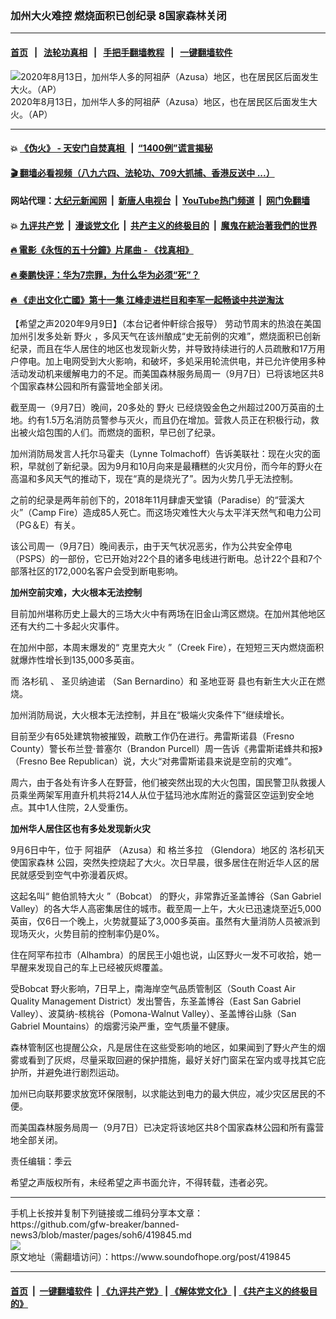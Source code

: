 ### 加州大火难控 燃烧面积已创纪录 8国家森林关闭
------------------------

#### [首页](https://github.com/gfw-breaker/banned-news3/blob/master/README.md) &nbsp;&nbsp;|&nbsp;&nbsp; [法轮功真相](https://github.com/begood0513/basic/blob/master/README.md)  &nbsp;&nbsp;|&nbsp;&nbsp; [手把手翻墙教程](https://github.com/gfw-breaker/guides/wiki)  &nbsp;&nbsp;|&nbsp;&nbsp; [一键翻墙软件](https://github.com/gfw-breaker/nogfw/blob/master/README.md)  



<div><img alt="2020年8月13日，加州华人多的阿祖萨（Azusa）地区，也在居民区后面发生大火。（AP）" src="https://img.soundofhope.org/2020-09/1599655460664.jpg"/>
<br/><figcaption class="caption">
 2020年8月13日，加州华人多的阿祖萨（Azusa）地区，也在居民区后面发生大火。（AP）
</figcaption></div><hr/>

#### 💥 [《伪火》 - 天安门自焚真相 ](http://141.164.51.119:10000/videos/blog/weihuo.html)&nbsp; |&nbsp; [“1400例”谎言揭秘  ](http://141.164.51.119:10000/videos/blog/jiexi1400.html)

#### [ 🎬  翻墙必看视频（八九六四、法轮功、709大抓捕、香港反送中 ...）](https://github.com/gfw-breaker/links/blob/master/banned.md)

#### 网站代理：[大纪元新闻网](http://167.172.10.89:10080/gb/) &nbsp;|&nbsp; [新唐人电视台](http://167.172.10.89:8808/gb/)  &nbsp;|&nbsp; [YouTube热门频道](http://158.247.203.241/youtube.html) &nbsp;|&nbsp; [网门免翻墙](http://158.247.203.241:11000/show.aspx?name=ogHome)

#### 💥 [九评共产党](http://141.164.51.119:10000/videos/res/jiuping/)&nbsp; |&nbsp; [漫谈党文化](http://141.164.51.119:10000/videos/res/mtdwh/)&nbsp; |&nbsp; [共产主义的终极目的](http://141.164.51.119:10000/videos/res/zjmd/)&nbsp; |&nbsp; [魔鬼在統治著我們的世界](http://141.164.51.119:10000/videos/res/TheSpecter/)  

#### [ 🔥  電影《永恆的五十分鐘》片尾曲 - 《找真相》](http://141.164.51.119:10000/videos/news/../legend/index.html)

#### [ 🔥  秦鹏快评：华为7宗罪，为什么华为必须“死”？](http://141.164.51.119:10000/videos/news/qp01.html)

#### [ 🔥  《走出文化亡國》第十一集 江峰走进栏目和李军一起畅谈中共逆淘汰](http://141.164.51.119:10000/videos/news/../res/zcwhwg/index.html)

<div><div class="Content__Wrapper sc-1bvya0-0 grZQxZ">
 <p class="meta-top">
  <span class="meta">
   【希望之声2020年9月9日】（本台记者仲軒综合报导）
  </span>
  劳动节周末的热浪在美国加州引发多处新
  <ok href="https://www.epochtimes.com/gb/tag/%E9%87%8E%E7%81%AB.html">
   野火
  </ok>
  ，多风天气在该州酿成“史无前例的灾难”，燃烧面积已创新纪录，而且在华人居住的地区也发现新火势，并导致持续进行的人员疏散和17万用户停电。加上电网受到大火影响，和破坏，多処采用轮流供电，并已允许使用多种活动发动机来缓解电力的不足。而美国森林服务局周一（9月7日）已将该地区共8个国家森林公园和所有露营地全部关闭。
 </p>
 <p>
  截至周一（9月7日）晚间，20多处的
  <ok href="https://www.epochtimes.com/gb/tag/%E9%87%8E%E7%81%AB.html">
   野火
  </ok>
  已经烧毁金色之州超过200万英亩的土地。约有1.5万名消防员警参与灭火，而且仍在增加。营救人员正在积极行动，救出被火焰包围的人们。而燃烧的面积，早已创了纪录。
 </p>
 <div class="AD_Embed__Wrap-sc-1xslmin-0 igMuqX module desktop">
  <div>
  </div>
 </div>
 <p>
  加州消防局发言人托尔马霍夫（Lynne Tolmachoff）告诉美联社：现在火灾的面积，早就创了新纪录。因为9月和10月向来是最糟糕的火灾月份，而今年的野火在高温和多风天气的推动下，现在“真的是烧光了”。因为火势几乎无法控制。
 </p>
 <p>
  之前的纪录是两年前创下的，2018年11月肆虐天堂镇（Paradise）的“营溪大火”（Camp Fire）造成85人死亡。而这场灾难性大火与太平洋天然气和电力公司（PG＆E）有关。
 </p>
 <p>
  该公司周一（9月7日）晚间表示，由于天气状况恶劣，作为公共安全停电（PSPS）的一部份，它已开始对22个县的诸多电线进行断电。总计22个县和7个部落社区的172,000名客户会受到断电影响。
 </p>
 <p>
  <strong>
   加州空前灾难，大火根本无法控制
  </strong>
 </p>
 <p>
  目前加州堪称历史上最大的三场大火中有两场在旧金山湾区燃烧。在加州其他地区还有大约二十多起火灾事件。
 </p>
 <p>
  在加州中部，本周末爆发的“
  <ok href="/term/371398">
   克里克大火
  </ok>
  ”（Creek Fire），在短短三天内燃烧面积就爆炸性增长到135,000多英亩。
 </p>
 <p>
  而
  <ok href="/term/3782">
   洛杉矶
  </ok>
  、
  <ok href="/term/60319">
   圣贝纳迪诺
  </ok>
  （San Bernardino）和
  <ok href="/term/25552">
   圣地亚哥
  </ok>
  县也有新生大火正在燃烧。
 </p>
 <p>
  加州消防局说，大火根本无法控制，并且在“极端火灾条件下”继续增长。
 </p>
 <p>
  目前至少有65处建筑物被摧毁，疏散工作仍在进行。弗雷斯诺县（Fresno County）警长布兰登·普塞尔（Brandon Purcell）周一告诉《弗雷斯诺蜂共和报》（Fresno Bee Republican）说，大火“对弗雷斯诺县来说是空前的灾难”。
 </p>
 <p>
  周六，由于各处有许多人在野营，他们被突然出现的大火包围，国民警卫队救援人员乘坐两架军用直升机共将214人从位于猛玛池水库附近的露营区空运到安全地点。其中1人住院，2人受重伤。
 </p>
 <p>
  <strong>
   加州华人居住区也有多处发现新火灾
  </strong>
 </p>
 <p>
  9月6日中午，位于
  <ok href="/term/371410">
   阿祖萨
  </ok>
  （Azusa）和
  <ok href="/term/371413">
   格兰多拉
  </ok>
  （Glendora）地区的
  <ok href="https://www.epochtimes.com/gb/tag/%E6%B4%9B%E6%9D%89%E7%9F%B6%E5%A4%A9%E4%BD%BF%E5%9B%BD%E5%AE%B6%E6%A3%AE%E6%9E%97.html">
   洛杉矶天使国家森林
  </ok>
  公园，突然失控烧起了大火。次日早晨，很多居住在附近华人区的居民就感受到空气中弥漫着灰烬。
 </p>
 <p>
  这起名叫“
  <ok href="/term/371404">
   鲍伯凯特大火
  </ok>
  ”（Bobcat） 的野火，非常靠近圣盖博谷（San Gabriel Valley）的各大华人高密集居住的城市。截至周一上午，大火已迅速烧至近5,000英亩，仅6日一个晚上，火势就蔓延了3,000多英亩。虽然有大量消防人员被派到现场灭火，火势目前的控制率仍是0%。
 </p>
 <p>
  住在阿罕布拉市（Alhambra）的居民王小姐也说，山区野火一发不可收拾，她一早醒来发现自己的车上已经被灰烬覆盖。
 </p>
 <div class="AD_Embed__Wrap-sc-1xslmin-0 igMuqX module desktop">
  <div>
  </div>
 </div>
 <p>
  受Bobcat 野火影响，7日早上，南海岸空气品质管制区（South Coast Air Quality Management District）发出警告，东圣盖博谷（East San Gabriel Valley）、波莫纳-核桃谷（Pomona-Walnut Valley）、圣盖博谷山脉（San Gabriel Mountains）的烟雾污染严重，空气质量不健康。
 </p>
 <p>
  森林管制区也提醒公众，凡是居住在这些受影响的地区，如果闻到了野火产生的烟雾或看到了灰烬，尽量采取回避的保护措施，最好关好门窗呆在室内或寻找其它庇护所，并避免进行剧烈运动。
 </p>
 <p>
  加州已向联邦要求放宽环保限制，以求能达到电力的最大供应，减少灾区居民的不便。
 </p>
 <p>
  而美国森林服务局周一（9月7日）已决定将该地区共8个国家森林公园和所有露营地全部关闭。
 </p>
 <p class="meta-btm">
  责任编辑：季云
 </p>
 <p class="meta-btm">
  希望之声版权所有，未经希望之声书面允许，不得转载，违者必究。
 </p>
</div>
</div>
<hr/>
手机上长按并复制下列链接或二维码分享本文章：<br/>
https://github.com/gfw-breaker/banned-news3/blob/master/pages/soh6/419845.md <br/>
<a href='https://github.com/gfw-breaker/banned-news3/blob/master/pages/soh6/419845.md'><img src='https://github.com/gfw-breaker/banned-news3/blob/master/pages/soh6/419845.md.png'/></a> <br/>
原文地址（需翻墙访问）：https://www.soundofhope.org/post/419845


------------------------
#### [首页](https://github.com/gfw-breaker/banned-news3/blob/master/README.md) &nbsp;|&nbsp; [一键翻墙软件](https://github.com/gfw-breaker/nogfw/blob/master/README.md) &nbsp;| [《九评共产党》](https://github.com/gfw-breaker/9ping.md/blob/master/README.md#九评之一评共产党是什么) | [《解体党文化》](https://github.com/gfw-breaker/jtdwh.md/blob/master/README.md) | [《共产主义的终极目的》](https://github.com/gfw-breaker/gczydzjmd.md/blob/master/README.md)


<img src='http://gfw-breaker.win/banned-news3/pages/soh6/419845.md' width='0px' height='0px'/>